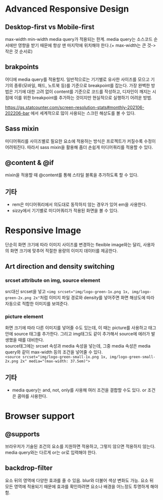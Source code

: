 # Advanced Responsive Design

## Desktop-first vs Mobile-first

max-width min-width media query가 적용되는 한계. media query는 소스코드 순서에만 영향을 받기 때문에 항상 맨 마지막에 위치해야 한다.(+ max-width는 큰 것->작은 것 순서로)

## brakpoints

어디에 media query를 적용할지.
일반적으로는 기기별로 유사한 사이즈를 모으고 기기의 종류(모바일, 패드, 노트북 등)를 기준으로 breakpoint를 잡는다. 가장 완벽한 방법은 기기에 대한 고려 없이 content를 기준으로 코드를 작성하고, 디자인이 깨지는 시점에 이를 위한 breakpoint를 추가하는 것이지만 현실적으로 실행하기 어려운 방법.

https://gs.statcounter.com/screen-resolution-stats#monthly-202106-202206-bar 에서 세계적으로 많이 사용되는 스크린 해상도를 볼 수 있다.

## Sass mixin

미디어쿼리를 사이즈별로 필요한 요소에 적용하는 방식은 프로젝트가 커질수록 수정이 어려워진다. 따라서 sass mixin을 활용해 좀더 손쉽게 미디어쿼리를 적용할 수 있다.

## @content & @if

mixin을 적용할 때 @content를 통해 스타일 블록을 추가하도록 할 수 있다.

## 기타

- rem은 미디어쿼리에서 의도대로 동작하지 않는 경우가 있어 em을 사용한다.
- sizzy에서 기기별로 미디어쿼리가 적용된 화면을 볼 수 있다.

# Responsive Image

단순히 화면 크기에 따라 이미지 사이즈를 변경하는 flexible image와는 달리, 사용자의 화면 크기에 맞추어 적절한 용량의 이미지 데이터를 제공한다.

## Art direction and density switching

### srcset attribute on img, source element

src대신 srcset을 넣고 `<img srcset="img/logo-green-1x.png 1x, img/logo-green-2x.png 2x"`처럼 이미지 파일 경로와 density를 넣어주면 화면 해상도에 따라 자동으로 적합한 이미지를 보여준다.

### picture element

화면 크기에 따라 다른 이미지를 넣어줄 수도 있는데, 이 때는 picture를 사용하고 태그 안에 source 태그를 추가한다. 그리고 img태그도 같이 추가해서 source에 에러가 발생했을 때를 대비한다.  
source태그에는 srcset 속성과 media 속성을 넣는데, 그중 media 속성은 media query와 같이 max-width 등의 조건을 넣어줄 수 있다.  
`<source srcset="img/logo-green-small-1x.png 1x, img/logo-green-small-2x.png 2x" media="(max-width: 37.5em)">`

## 기타

- media query는 and, not, only를 사용해 여러 조건을 결합할 수도 있다. or 조건은 콤마를 사용한다.

# Browser support

## @supports

브라우저가 기술된 조건의 요소를 지원하면 적용하고, 그렇지 않으면 적용하지 않는다.
media query와는 다르게 or는 or로 입력해야 한다.

## backdrop-filter

요소 뒤의 영역에 다양한 효과를 줄 수 있음. blur와 더불어 색상 변화도 가능. 요소 뒤 모든 영역에 적용되기 때문에 효과를 확인하려면 요소나 배경을 어느정도 투명하게 해야 함.
